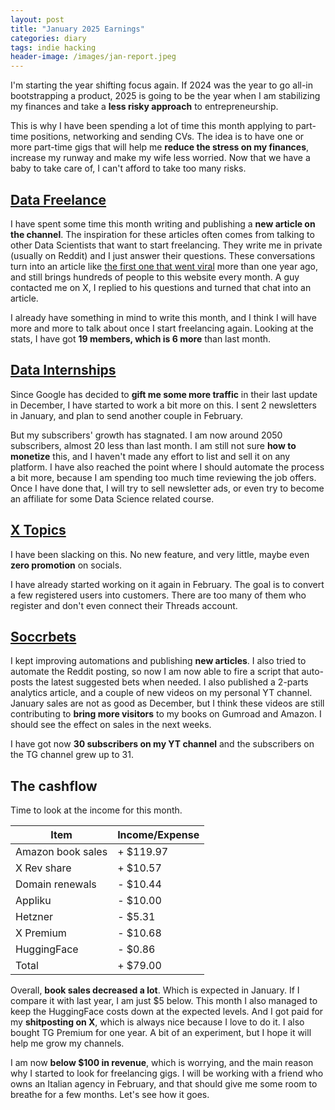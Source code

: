 ```yaml
---
layout: post
title: "January 2025 Earnings"
categories: diary
tags: indie hacking
header-image: /images/jan-report.jpeg
---
```


I'm starting the year shifting focus again. If 2024 was the year to go all-in bootstrapping a product, 2025 is going to be the year when I am stabilizing my finances and take a **less risky approach** to entrepreneurship.

This is why I have been spending a lot of time this month applying to part-time positions, networking and sending CVs. The idea is to have one or more part-time gigs that will help me **reduce the stress on my finances**, increase my runway and make my wife less worried. Now that we have a baby to take care of, I can't afford to take too many risks.

## [Data Freelance][tg-datafreelance]

I have spent some time this month writing and publishing a **new article on the channel**. The inspiration for these articles often comes from talking to other Data Scientists that want to start freelancing. They write me in private (usually on Reddit) and I just answer their questions. These conversations turn into an article like [the first one that went viral][freelance-article] more than one year ago, and still brings hundreds of people to this website every month. A guy contacted me on X, I replied to his questions and turned that chat into an article.

I already have something in mind to write this month, and I think I will have more and more to talk about once I start freelancing again. Looking at the stats, I have got **19 members, which is 6 more** than last month.

## [Data Internships][datainternships]

Since Google has decided to **gift me some more traffic** in their last update in December, I have started to work a bit more on this. I sent 2 newsletters in January, and plan to send another couple in February.

But my subscribers' growth has stagnated. I am now around 2050 subscribers, almost 20 less than last month. I am still not sure **how to monetize** this, and I haven't made any effort to list and sell it on any platform. I have also reached the point where I should automate the process a bit more, because I am spending too much time reviewing the job offers. Once I have done that, I will try to sell newsletter ads, or even try to become an affiliate for some Data Science related course.

## [X Topics][xtopics]

I have been slacking on this. No new feature, and very little, maybe even **zero promotion** on socials.

I have already started working on it again in February. The goal is to convert a few registered users into customers. There are too many of them who register and don't even connect their Threads account.

## [Soccrbets][soccrbets]

I kept improving automations and publishing **new articles**. I also tried to automate the Reddit posting, so now I am now able to fire a script that auto-posts the latest suggested bets when needed. I also published a 2-parts analytics article, and a couple of new videos on my personal YT channel. January sales are not as good as December, but I think these videos are still contributing to **bring more visitors** to my books on Gumroad and Amazon. I should see the effect on sales in the next weeks.

I have got now **30 subscribers on my YT channel** and the subscribers on the TG channel grew up to 31.

## The cashflow

Time to look at the income for this month.

| Item              | Income/Expense |
| ----------------- | -------------- |
| Amazon book sales | + $119.97      |
| X Rev share       | + $10.57       |
| Domain renewals   | - $10.44       |
| Appliku           | - $10.00       |
| Hetzner           | - $5.31        |
| X Premium         | - $10.68       |
| HuggingFace       | - $0.86        |
| Total             | + $79.00       |

Overall, **book sales decreased a lot**. Which is expected in January. If I compare it with last year, I am just $5 below. This month I also managed to keep the HuggingFace costs down at the expected levels. And I got paid for my **shitposting on X**, which is always nice because I love to do it. I also bought TG Premium for one year. A bit of an experiment, but I hope it will help me grow my channels.

I am now **below $100 in revenue**, which is worrying, and the main reason why I started to look for freelancing gigs. I will be working with a friend who owns an Italian agency in February, and that should give me some room to breathe for a few months. Let's see how it goes.

[soccrbets]: https://soccrbets.com
[xtopics]: https://xtopics.co
[datainternships]: https://datainternships.co
[telegram-soccrbets]: https://t.me/soccrbets
[soccrbets-video]: https://youtu.be/4US_E-1cL0w
[tg-datafreelance]: https://t.me/datafreelance
[datafreelance-blog]: https://www.tropianhs.com/diary/2023/11/12/data-science-freelance
[yt-video]: https://youtu.be/WXE_ewe6zqM
[freelance-article]: https://www.tropianhs.com/diary/2023/11/12/data-science-freelance

